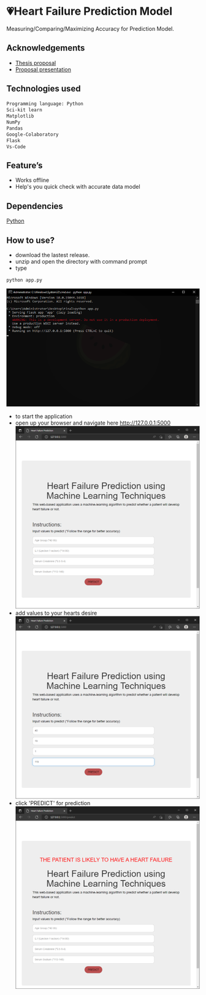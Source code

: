 # 💗Heart Failure Prediction Model

Measuring/Comparing/Maximizing Accuracy for Prediction Model.


## Acknowledgements

 - [Thesis proposal](https://docs.google.com/document/d/1IQe3Nw3bk4S1EnBnp0eftJC5aFsVZTyO/edit?usp=sharing&ouid=107669986898554544562&rtpof=true&sd=true)
 - [Proposal presentation](https://docs.google.com/presentation/d/1bidV-TzWJBCFlaJJP6e8bWn1TNmrG0Xx/edit?usp=sharing&ouid=107669986898554544562&rtpof=true&sd=true)

## Technologies used
    Programming language: Python
    Sci-kit learn
    Matplotlib
    NumPy
    Pandas
    Google-Colaboratory
    Flask
    Vs-Code

## Feature’s
   - Works offline
   - Help's you quick check with accurate data model

## Dependencies
[Python](https://www.python.org/)

## How to use?
 - download the lastest release.
 - unzip and open the directory with command prompt
 - type
```bash
python app.py
```
![](https://github.com/Nayemhasan/Heart_Failure_Prediction/blob/main/Final/pics/1.png)
 - to start the application 
 - open up your browser and navigate here http://127.0.0.1:5000 
![](https://github.com/Nayemhasan/Heart_Failure_Prediction/blob/main/Final/pics/2.png)
 - add values to your hearts desire
![](https://github.com/Nayemhasan/Heart_Failure_Prediction/blob/main/Final/pics/3.png)
 - click 'PREDICT' for prediction
![](https://github.com/Nayemhasan/Heart_Failure_Prediction/blob/main/Final/pics/4.png)
